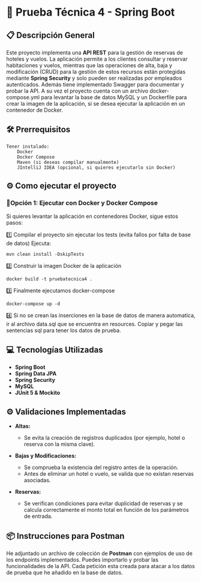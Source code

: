 # 🚀 Prueba Técnica 4 - Spring Boot

## 📋 Descripción General

Este proyecto implementa una **API REST** para la gestión de reservas de hoteles y vuelos. La aplicación permite a los clientes consultar y reservar habitaciones y vuelos, mientras que las operaciones de alta, baja y modificación (CRUD) para la gestión de estos recursos están protegidas mediante **Spring Security** y solo pueden ser realizadas por empleados autenticados.
Además tiene implementado Swagger para documentar y probar la API.
A su vez el proyecto cuenta con un archivo docker-compose.yml para levantar la base de datos MySQL y un Dockerfile para crear la imagen de la aplicación, si se desea ejecutar la aplicación en un contenedor de Docker.

## 🛠️ Prerrequisitos

    Tener instalado:
        Docker
        Docker Compose
        Maven (si deseas compilar manualmente)
        JIntelliJ IDEA (opcional, si quieres ejecutarlo sin Docker)

## ⚙️ Como ejecutar el proyecto

 ### 🚀Opción 1: Ejecutar con Docker y Docker Compose

Si quieres levantar la aplicación en contenedores Docker, sigue estos pasos:

1️⃣ Compilar el proyecto sin ejecutar los tests (evita fallos por falta de base de datos)
Ejecuta:

```
mvn clean install -DskipTests
```
2️⃣ Construir la imagen Docker de la aplicación
```
docker build -t pruebatecnica4 .
```

3️⃣ Finalmente ejecutamos docker-compose 
```
docker-compose up -d
```
4️⃣ Si no se crean las inserciones en la base de datos de manera automatica, ir al archivo data.sql que se encuentra en resources.
Copiar y pegar las sentencias sql para tener los datos de prueba.

## 💻 Tecnologías Utilizadas

- **Spring Boot** 
- **Spring Data JPA** 
- **Spring Security** 
- **MySQL** 
- **JUnit 5 & Mockito** 
## ⚙️ Validaciones Implementadas

- **Altas:**
    - Se evita la creación de registros duplicados (por ejemplo, hotel o reserva con la misma clave).

- **Bajas y Modificaciones:**
    - Se comprueba la existencia del registro antes de la operación.
    - Antes de eliminar un hotel o vuelo, se valida que no existan reservas asociadas.

- **Reservas:**
    - Se verifican condiciones para evitar duplicidad de reservas y se calcula correctamente el monto total en función de los parámetros de entrada.

## 📦 Instrucciones para Postman

He adjuntado un archivo de colección de **Postman** con ejemplos de uso de los endpoints implementados. Puedes importarlo y probar las funcionalidades de la API.
Cada petición esta creada para atacar a los datos de prueba que he añadido en la base de datos.
